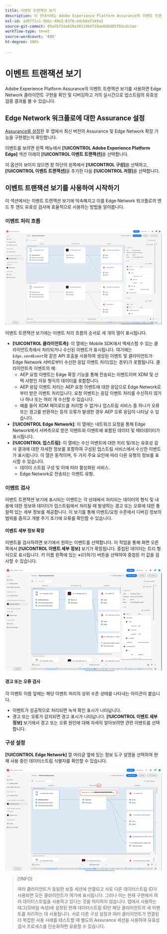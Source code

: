 ```yaml
---
title: 이벤트 트랜잭션 보기
description: 이 안내서에는 Adobe Experience Platform Assurance의 이벤트 트랜잭션 보기에 대한 정보가 자세히 나와 있습니다.
exl-id: ad97f2c1-5bbc-49e2-8378-edcb8af149a3
source-git-commit: 05a7b73da610a30119b4719ae6b6d85f93cdc2ae
workflow-type: tm+mt
source-wordcount: '695'
ht-degree: 100%

---
```


# 이벤트 트랜잭션 보기

Adobe Experience Platform Assurance의 이벤트 트랜잭션 보기를 사용하면 Edge Network 클라이언트 구현을 확인 및 디버깅하고 거의 실시간으로 업스트림의 유효성 검증 결과를 볼 수 있습니다.

## Edge Network 워크플로에 대한 Assurance 설정

[Assurance를 설정](../tutorials/implement-assurance.md)한 후 앱에서 최신 버전의 Assurance 및 Edge Network 확장 기능을 구현했는지 확인합니다.

이벤트를 보려면 왼쪽 메뉴에서 **[!UICONTROL Adobe Experience Platform Edge]** 섹션 아래의 **[!UICONTROL 이벤트 트랜잭션]**&#x200B;을 선택합니다.

이 옵션이 보이지 않으면 창 하단의 왼쪽에서 **[!UICONTROL 구성]**&#x200B;을 선택하고, **[!UICONTROL 이벤트 트랜잭션]**&#x200B;을 추가한 다음 **[!UICONTROL 저장]**&#x200B;을 선택합니다.

## 이벤트 트랜잭션 보기를 사용하여 시작하기

이 섹션에서는 이벤트 트랜잭션 보기에 익숙해지고 이를 Edge Network 워크플로의 엔드 투 엔드 유효성 검사에 효율적으로 사용하는 방법을 알아봅니다.

### 이벤트 처리 흐름

![이벤트 트랜잭션 보기](./images/event-transactions/event-transactions-view.png)

이벤트 트랜잭션 보기에는 이벤트 처리 흐름의 순서로 세 개의 열이 표시됩니다.

- **[!UICONTROL 클라이언트측]**: 이 열에는 Mobile SDK에서 액세스할 수 있는 클라이언트측에서 처리되거나 수신된 이벤트가 표시됩니다. 여기에는 `Edge.sendEvent`와 같은 API 호출을 사용하여 생성된 이벤트 및 클라이언트가 Edge Network 서버로부터 수신한 응답 이벤트 처리(있는 경우)가 포함됩니다. 클라이언트측 이벤트의 예:
   - AEP 요청 이벤트는 Edge 확장 기능을 통해 전송되는 이벤트이며 XDM 및 선택 사항인 자유 형식의 데이터를 포함합니다.
   - AEP 응답 이벤트 처리는 AEP 요청 이벤트에 대한 응답으로 Edge Network로부터 받은 이벤트 처리입니다. 요청 이벤트는 응답 이벤트 처리를 수신하지 않거나 하나 또는 여러 개 수신할 수 있습니다.
   - 예를 들어 XDM 페이로드를 처리할 수 없거나 업스트림 서비스 중 하나가 오류 또는 경고를 반환하는 등의 오류가 발생한 경우 AEP 오류 응답이 나타날 수 있습니다.
- **[!UICONTROL Edge Network]**: 이 열에는 네트워크 요청을 통해 Edge Network에서 서버측으로 받은 이벤트와 이벤트에 포함된 데이터 및 메타데이터가 표시됩니다.
- **[!UICONTROL 업스트림]**: 이 열에는 수신 이벤트에 대한 처리 및/또는 유효성 검사 결과에 대한 자세한 정보를 포함하여 구성된 업스트림 서비스에서 수신한 이벤트가 표시됩니다.
이 열은 동적이며, 두 가지 주요 요인에 따라 다른 유형의 정보를 표시할 수 있습니다.
   - 데이터 스트림 구성 및 이에 따라 활성화된 서비스.
   - Edge Network로 전송되는 이벤트 유형.

### 이벤트 검사

이벤트 트랜잭션 보기에 표시되는 이벤트는 각 상태에서 처리되는 데이터의 형식 및 내용에 대한 정보와 데이터가 업스트림에서 처리될 때 발생하는 경고 또는 오류에 대한 통찰력 있는 세부 정보를 제공합니다. 이 보기를 통해 이벤트/요청 수준에서 디버깅 정보의 범위를 좁히고 개발 주기 초기에 오류를 확인할 수 있습니다.

#### 이벤트 세부 정보 확장

이벤트를 검사하려면 보기에서 원하는 이벤트를 선택합니다. 이 작업을 통해 화면 오른쪽에서 **[!UICONTROL 이벤트 세부 정보]** 보기가 확장됩니다.
중첩된 데이터는 트리 형식으로 표시됩니다. 키 이름 왼쪽에 있는 **+**(더하기) 버튼을 선택하여 중첩된 키 값을 검사할 수 있습니다.

![이벤트 세부 사항](./images/event-transactions/event-details.png)

#### 경고 또는 오류 검사

각 이벤트 이름 앞에는 해당 이벤트 처리의 상위 수준 상태를 나타내는 아이콘이 붙습니다.

- 이벤트가 성공적으로 처리되면 녹색 확인 표시가 나타납니다.
- 경고 또는 오류가 감지되면 경고 표시가 나타납니다. **[!UICONTROL 이벤트 세부 정보]** 보기에서 경고 또는 오류 원인에 대해 자세히 알아보려면 관련 이벤트를 선택합니다.

### 구성 설정

**[!UICONTROL Edge Network]** 열 머리글 옆에 있는 정보 도구 설명을 선택하여 현재 사용 중인 데이터스트림 식별자를 확인할 수 있습니다.

![데이터스트림 ID 표시](./images/event-transactions/show-datastream-id.png)

>[!INFO]
>
>여러 클라이언트가 동일한 보증 세션에 연결되고 서로 다른 데이터스트림 ID가 사용되면 모든 클라이언트가 여기에 표시됩니다. 그러나 이는 현재 구현에서 여러 데이터스트림을 사용하고 있다는 것을 의미하지 않습니다. 앱에서 사용하는 태그(모바일 속성)에 설정된 현재 데이터스트림 ID만 해당 클라이언트의 새 이벤트를 처리하는 데 사용됩니다. 서로 다른 구성 설정과 여러 클라이언트가 연결된 더 복잡한 사용 사례를 테스트할 때 별도의 Assurance 세션을 사용하여 유효성 검사 프로세스를 단순화하면 유용할 수 있습니다.
